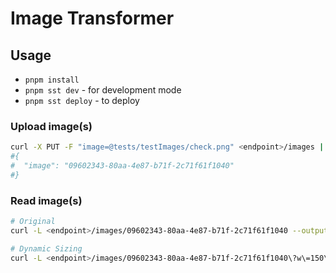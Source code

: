 # Image Transformer

## Usage

- `pnpm install`
- `pnpm sst dev` - for development mode
- `pnpm sst deploy` - to deploy

### Upload image(s)

```bash
curl -X PUT -F "image=@tests/testImages/check.png" <endpoint>/images | jq
#{
#  "image": "09602343-80aa-4e87-b71f-2c71f61f1040"
#}
```

### Read image(s)

```bash
# Original
curl -L <endpoint>/images/09602343-80aa-4e87-b71f-2c71f61f1040 --output tmp.png

# Dynamic Sizing
curl -L <endpoint>/images/09602343-80aa-4e87-b71f-2c71f61f1040\?w\=150\&h\=150 --output tmp.png
```
